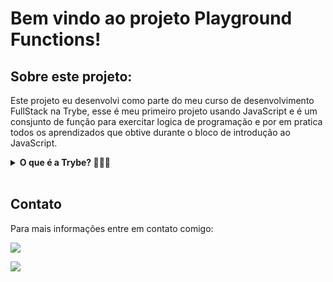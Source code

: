 <h1>Bem vindo ao projeto Playground Functions! </h1>

<h2> Sobre este projeto: </h2>

<p> Este projeto eu desenvolvi como parte do meu curso de desenvolvimento FullStack na Trybe, esse é meu primeiro projeto usando JavaScript e é um consjunto de função para exercitar logica de programação e por em pratica todos os aprendizados que obtive durante o bloco de introdução ao JavaScript.
<br />

<details>
  <summary><strong>O que é a Trybe? 🤷🏽‍♀️</strong></summary><br />
A Trybe é uma escola de desenvolvimento web genuinamente comprometida com o sucesso profissional de quem estuda com ela. O curso de desenvolvimento web fullstack contém mais de 1500 horas e é altamente orientado para a prática, onde aplicamos os conhecimentos obtidos em projetos como este.
</details>
<br>

</details>

<h2>Contato </h2>

<p> Para mais informações entre em contato comigo: </p>

<a href="https://www.linkedin.com/in/DouglasDainese" target="_blank"><img src="https://img.shields.io/badge/-LinkedIn-%230077B5?style=for-the-badge&logo=linkedin&logoColor=white" target="_blank"></a>

<a href = "mailto:douglasdainese@gmail.com">
<img src="https://img.shields.io/badge/-Gmail-%23333?style=for-the-badge&logo=gmail&logoColor=white" target="_blank">
</a>
